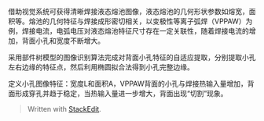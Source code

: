 
借助视觉系统可获得清晰焊接液态熔池图像，液态熔池的几何形状参数如熔宽，面积等。熔池的几何特征与焊接成形密切相关，以变极性等离子弧焊（VPPAW）为例，焊接电流，电弧电压对液态熔池特征尺寸存在一定关联性，随着焊接电流的增加，背面小孔和宽度不断增大。

采用部件树模型的图像识别算法完成对背面小孔特征的自适应提取，分别提取小孔左右边缘的特征点，然后利用椭圆拟合法得到小孔完整边缘。

定义小孔图像特征：宽度L和面积A，VPPAW背面的小孔与焊接热输入量增加，背面形成穿孔并趋于稳定，当热输入量进一步增大，背面出现“切割”现象。

> Written with [StackEdit](https://stackedit.io/).
<!--stackedit_data:
eyJoaXN0b3J5IjpbLTU0NTMwODY3OSwxOTUxMjcwNDc1XX0=
-->